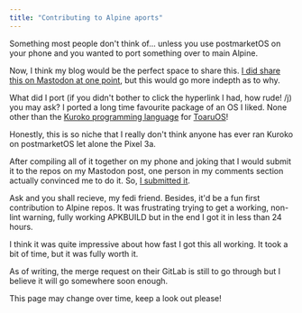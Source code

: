 ```yaml
---
title: "Contributing to Alpine aports"
---
```


Something most people don't think of... unless you use postmarketOS on your phone and you wanted to port something over to main Alpine.

Now, I think my blog would be the perfect space to share this. [I did share this on Mastodon at one point](https://mastodon.social/@mrmasterkeyboard/113827494336235922), but this would go more indepth as to why.

What did I port (if you didn't bother to click the hyperlink I had, how rude! /j) you may ask? I ported a long time favourite package of an OS I liked. None other than the [Kuroko programming language](https://github.com/kuroko-lang/kuroko) for [ToaruOS](https://github.com/klange/toaruos)!

Honestly, this is so niche that I really don't think anyone has ever ran Kuroko on postmarketOS let alone the Pixel 3a.

After compiling all of it together on my phone and joking that I would submit it to the repos on my Mastodon post, one person in my comments section actually convinced me to do it. So, [I submitted it](https://gitlab.alpinelinux.org/alpine/aports/-/merge_requests/78565).

Ask and you shall recieve, my fedi friend. Besides, it'd be a fun first contribution to Alpine repos. It was frustrating trying to get a working, non-lint warning, fully working APKBUILD but in the end I got it in less than 24 hours.

I think it was quite impressive about how fast I got this all working. It took a bit of time, but it was fully worth it.

As of writing, the merge request on their GitLab is still to go through but I believe it will go somewhere soon enough.

This page may change over time, keep a look out please!
